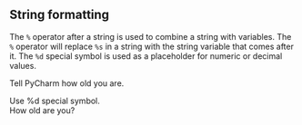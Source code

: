 ## String formatting

The `%` operator after a string is used to combine a string with variables. The `%` operator will replace `%s` in a string with the string variable that comes after it. The `%d` special symbol is used as a placeholder for numeric or decimal values.  
  
Tell PyCharm how old you are.  

<div class='hint'>Use %d special symbol.</div>
<div class='hint'>How old are you?</div>
